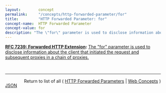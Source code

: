```yaml
---
layout:        concept
permalink:     "/concepts/http-forwarded-parameter/for"
title:         "HTTP Forwarded Parameter: for"
concept-name:  HTTP Forwarded Parameter
concept-value: for
description: "The \"for\" parameter is used to disclose information about the client that initiated the request and subsequent proxies in a chain of proxies."
---
```


**[RFC 7239: Forwarded HTTP Extension](/specs/IETF/RFC/7239 "This document defines an HTTP extension header field that allows proxy components to disclose information lost in the proxying process, for example, the originating IP address of a request or IP address of the proxy on the user-agent-facing interface. In a path of proxying components, this makes it possible to arrange it so that each subsequent component will have access to, for example, all IP addresses used in the chain of proxied HTTP requests. This document also specifies guidelines for a proxy administrator to anonymize the origin of a request."):** [The "for" parameter is used to disclose information about the client that initiated the request and subsequent proxies in a chain of proxies.](http://tools.ietf.org/html/rfc7239#section-5.2 "Read documentation for HTTP Forwarded Parameter &#34;for&#34;")

<br/>
<hr/>

<p style="float : left"><a href="./for.json" title="JSON representing this particular Web Concept value">JSON</a></p>
<p style="text-align: right">Return to list of all ( <a href="../http-forwarded-parameters">HTTP Forwarded Parameters</a> | <a href="../">Web Concepts</a> )</p>
